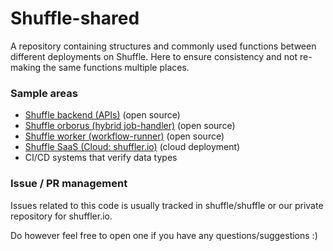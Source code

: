 # Shuffle-shared
A repository containing structures and commonly used functions between different deployments on Shuffle. Here to ensure consistency and not re-making the same functions multiple places.

### Sample areas
- [Shuffle backend (APIs)](https://github.com/Shuffle/Shuffle/tree/main/backend/go-app) (open source)
- [Shuffle orborus (hybrid job-handler)](https://github.com/Shuffle/Shuffle/tree/main/functions/onprem/orborus) (open source)
- [Shuffle worker (workflow-runner)](https://github.com/Shuffle/Shuffle/tree/main/functions/onprem/worker) (open source)
- [Shuffle SaaS (Cloud: shuffler.io)](https://github.com/Shuffle/shaffuru) (cloud deployment)
- CI/CD systems that verify data types

### Issue / PR management
Issues related to this code is usually tracked in shuffle/shuffle or our private repository for shuffler.io. 

Do however feel free to open one if you have any questions/suggestions :)
